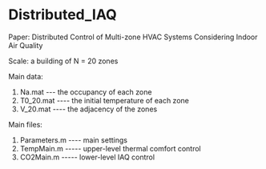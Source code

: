 # Distributed_IAQ
Paper: Distributed Control of Multi-zone HVAC Systems Considering Indoor Air Quality

Scale:  a building of N = 20 zones

Main data: 
1) Na.mat --- the occupancy of each zone
2) T0_20.mat ---- the initial temperature of each zone
3) V_20.mat ---- the adjacency of the zones  

  
Main files: 
1) Parameters.m ---- main settings
2) TempMain.m ----- upper-level thermal comfort control
3) CO2Main.m ----- lower-level IAQ control 

